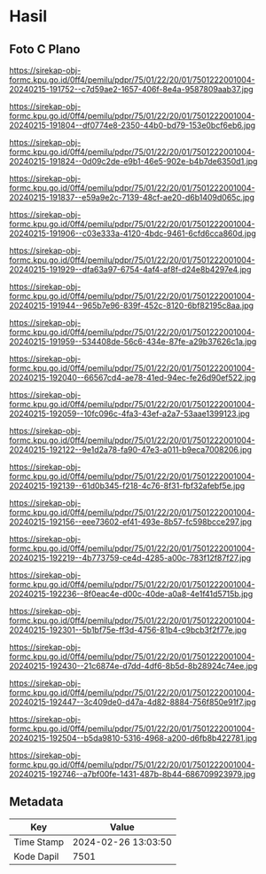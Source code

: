 # Hasil

## Foto C Plano

https://sirekap-obj-formc.kpu.go.id/0ff4/pemilu/pdpr/75/01/22/20/01/7501222001004-20240215-191752--c7d59ae2-1657-406f-8e4a-9587809aab37.jpg

https://sirekap-obj-formc.kpu.go.id/0ff4/pemilu/pdpr/75/01/22/20/01/7501222001004-20240215-191804--df0774e8-2350-44b0-bd79-153e0bcf6eb6.jpg

https://sirekap-obj-formc.kpu.go.id/0ff4/pemilu/pdpr/75/01/22/20/01/7501222001004-20240215-191824--0d09c2de-e9b1-46e5-902e-b4b7de6350d1.jpg

https://sirekap-obj-formc.kpu.go.id/0ff4/pemilu/pdpr/75/01/22/20/01/7501222001004-20240215-191837--e59a9e2c-7139-48cf-ae20-d6b1409d065c.jpg

https://sirekap-obj-formc.kpu.go.id/0ff4/pemilu/pdpr/75/01/22/20/01/7501222001004-20240215-191906--c03e333a-4120-4bdc-9461-6cfd6cca860d.jpg

https://sirekap-obj-formc.kpu.go.id/0ff4/pemilu/pdpr/75/01/22/20/01/7501222001004-20240215-191929--dfa63a97-6754-4af4-af8f-d24e8b4297e4.jpg

https://sirekap-obj-formc.kpu.go.id/0ff4/pemilu/pdpr/75/01/22/20/01/7501222001004-20240215-191944--965b7e96-839f-452c-8120-6bf82195c8aa.jpg

https://sirekap-obj-formc.kpu.go.id/0ff4/pemilu/pdpr/75/01/22/20/01/7501222001004-20240215-191959--534408de-56c6-434e-87fe-a29b37626c1a.jpg

https://sirekap-obj-formc.kpu.go.id/0ff4/pemilu/pdpr/75/01/22/20/01/7501222001004-20240215-192040--66567cd4-ae78-41ed-94ec-fe26d90ef522.jpg

https://sirekap-obj-formc.kpu.go.id/0ff4/pemilu/pdpr/75/01/22/20/01/7501222001004-20240215-192059--10fc096c-4fa3-43ef-a2a7-53aae1399123.jpg

https://sirekap-obj-formc.kpu.go.id/0ff4/pemilu/pdpr/75/01/22/20/01/7501222001004-20240215-192122--9e1d2a78-fa90-47e3-a011-b9eca7008206.jpg

https://sirekap-obj-formc.kpu.go.id/0ff4/pemilu/pdpr/75/01/22/20/01/7501222001004-20240215-192139--61d0b345-f218-4c76-8f31-fbf32afebf5e.jpg

https://sirekap-obj-formc.kpu.go.id/0ff4/pemilu/pdpr/75/01/22/20/01/7501222001004-20240215-192156--eee73602-ef41-493e-8b57-fc598bcce297.jpg

https://sirekap-obj-formc.kpu.go.id/0ff4/pemilu/pdpr/75/01/22/20/01/7501222001004-20240215-192219--4b773759-ce4d-4285-a00c-783f12f87f27.jpg

https://sirekap-obj-formc.kpu.go.id/0ff4/pemilu/pdpr/75/01/22/20/01/7501222001004-20240215-192236--8f0eac4e-d00c-40de-a0a8-4e1f41d5715b.jpg

https://sirekap-obj-formc.kpu.go.id/0ff4/pemilu/pdpr/75/01/22/20/01/7501222001004-20240215-192301--5b1bf75e-ff3d-4756-81b4-c9bcb3f2f77e.jpg

https://sirekap-obj-formc.kpu.go.id/0ff4/pemilu/pdpr/75/01/22/20/01/7501222001004-20240215-192430--21c6874e-d7dd-4df6-8b5d-8b28924c74ee.jpg

https://sirekap-obj-formc.kpu.go.id/0ff4/pemilu/pdpr/75/01/22/20/01/7501222001004-20240215-192447--3c409de0-d47a-4d82-8884-756f850e91f7.jpg

https://sirekap-obj-formc.kpu.go.id/0ff4/pemilu/pdpr/75/01/22/20/01/7501222001004-20240215-192504--b5da9810-5316-4968-a200-d6fb8b422781.jpg

https://sirekap-obj-formc.kpu.go.id/0ff4/pemilu/pdpr/75/01/22/20/01/7501222001004-20240215-192746--a7bf00fe-1431-487b-8b44-686709923979.jpg


## Metadata

| Key        | Value               |
| ---------- | ------------------- |
| Time Stamp | 2024-02-26 13:03:50 |
| Kode Dapil | 7501                |



